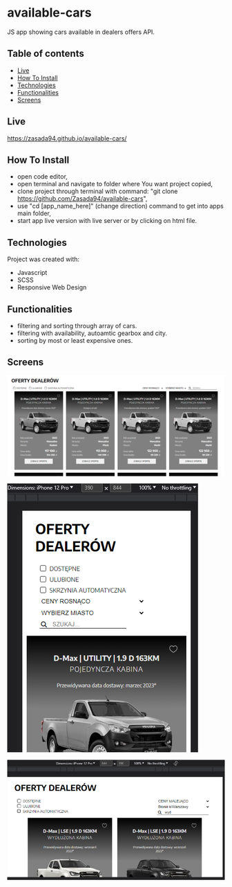 # available-cars
JS app showing cars available in dealers offers API.

## Table of contents
- [Live](#live)
- [How To Install](#how-to-install)
- [Technologies](#technologies)
- [Functionalities](#functionalities)
- [Screens](#screens)


## Live
https://zasada94.github.io/available-cars/


## How To Install

- open code editor,
- open terminal and navigate to folder where You want project copied,
- clone project through terminal with command: "git clone https://github.com/Zasada94/available-cars",
- use "cd [app_name_here]"  (change direction) command to get into apps main folder,
- start app live version with live server or by clicking on html file.
  
## Technologies

Project was created with:
- Javascript
- SCSS
- Responsive Web Design

## Functionalities

- filtering and sorting through array of cars.
- filtering with availability, autoamtic gearbox and city.
- sorting by most or least expensive ones.

## Screens
![Screenshot](./assets/img/screenshots/1.PNG)

![Screenshot](./assets/img/screenshots/2.PNG)

![Screenshot](./assets/img/screenshots/3.PNG)


